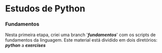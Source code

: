 # Estudos de Python

### Fundamentos

Nesta primeira etapa, criei uma branch '**_fundamentos_**' com os scripts
de fundamentos da linguagem. Este material está dividido em dois 
diretórios: **_python_** a **_exercises_**